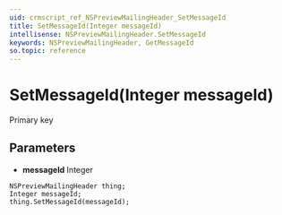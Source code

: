 ```yaml
---
uid: crmscript_ref_NSPreviewMailingHeader_SetMessageId
title: SetMessageId(Integer messageId)
intellisense: NSPreviewMailingHeader.SetMessageId
keywords: NSPreviewMailingHeader, GetMessageId
so.topic: reference
---
```


# SetMessageId(Integer messageId)

Primary key

## Parameters

* **messageId** Integer

```crmscript
NSPreviewMailingHeader thing;
Integer messageId;
thing.SetMessageId(messageId);
```

